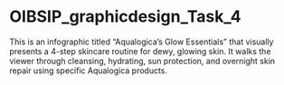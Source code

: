 # OIBSIP_graphicdesign_Task_4
This is an infographic titled “Aqualogica’s Glow Essentials” that visually presents a 4-step skincare routine for dewy, glowing skin. It walks the viewer through cleansing, hydrating, sun protection, and overnight skin repair using specific Aqualogica products. 
